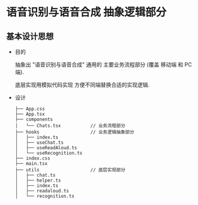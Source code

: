 # 语音识别与语音合成 抽象逻辑部分

## 基本设计思想

- 目的

  抽象出 "语音识别与语音合成" 通用的 主要业务流程部分 (覆盖 移动端 和 PC 端).

  底层实现用模拟代码实现 方便不同端替换合适的实现逻辑.

- 设计

  ```
  ├── App.css
  ├── App.tsx
  ├── components
  │   └── Chats.tsx           // 业务流程部分
  ├── hooks                   // 业务逻辑抽象部分
  │   ├── index.ts
  │   ├── useChat.ts
  │   ├── useReadAloud.ts
  │   └── useRecognition.ts
  ├── index.css
  ├── main.tsx
  ├── utils                   // 底层实现部分
  │   ├── chat.ts
  │   ├── helper.ts
  │   ├── index.ts
  │   ├── readaloud.ts
  │   └── recognition.ts
  ```
